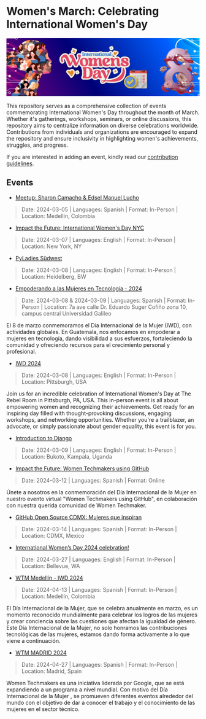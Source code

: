 # Women's March: Celebrating International Women's Day

![alt text](assets/banner.jpg "Banner")

This repository serves as a comprehensive collection of events commemorating International Women's Day throughout the month of March. Whether it's gatherings, workshops, seminars, or online discussions, this repository aims to centralize information on diverse celebrations worldwide. Contributions from individuals and organizations are encouraged to expand the repository and ensure inclusivity in highlighting women's achievements, struggles, and progress.

If you are interested in adding an event, kindly read our [contribution guidelines](https://github.com/DennyPerez18/Women-March/blob/main/CONTRIBUTING.md).

## Events

- [Meetup: Sharon Camacho & Edsel Manuel Lucho](https://twitter.com/pyladiesmed/status/1764832308320727114)
> Date: 2024-03-05 | Languages: Spanish | Format: In-Person | Location: Medellín, Colombia

- [Impact the Future: International Women's Day NYC](https://lu.ma/ImpactTheFutureNYC2024)
> Date: 2024-03-07 | Languages: English | Format: In-Person | Location: New York, NY

- [PyLadies Südwest](https://www.meetup.com/pyladies-suedwest/)
> Date: 2024-03-08 | Languages: English | Format: In-Person | Location: Heidelberg, BW

- [Empoderando a las Mujeres en Tecnología - 2024](https://www.galileo.edu/page/iwdgt/)
> Date: 2024-03-08 & 2024-03-09 | Languages: Spanish | Format: In-Person | Location: 7a ave calle Dr. Eduardo Suger Cofiño zona 10, campus central Universidad Galileo

El 8 de marzo conmemoramos el Día Internacional de la Mujer (IWD), con actividades globales. En Guatemala, nos enfocamos en empoderar a mujeres en tecnología, dando visibilidad a sus esfuerzos, fortaleciendo la comunidad y ofreciendo recursos para el crecimiento personal y profesional.

- [IWD 2024](https://www.eventbrite.com/e/iwd-2024-tickets-825810721097)
> Date: 2024-03-08 | Languages: English | Format: In-Person | Location: Pittsburgh, USA

Join us for an incredible celebration of International Women's Day at The Rebel Room in Pittsburgh, PA, USA. This in-person event is all about empowering women and recognizing their achievements. Get ready for an inspiring day filled with thought-provoking discussions, engaging workshops, and networking opportunities. Whether you're a trailblazer, an advocate, or simply passionate about gender equality, this event is for you.

- [Introduction to Django](https://twitter.com/pyladieskla/status/1764539270197280808)
> Date: 2024-03-09 | Languages: English | Format: In-Person | Location: Bukoto, Kampala, Uganda

- [Impact the Future: Women Techmakers using GitHub](https://www.meetup.com/githublatam/events/299568786)
> Date: 2024-03-12 | Languages: Spanish | Format: Online

Únete a nosotros en la conmemoración del Día Internacional de la Mujer en nuestro evento virtual "Women Techmakers using GitHub", en colaboración con nuestra querida comunidad de Women Techmaker.

- [GitHub Open Source CDMX: Mujeres que inspiran](https://www.meetup.com/githublatam/events/299308299/)
> Date: 2024-03-14 | Languages: Spanish | Format: In-Person | Location: CDMX, Mexico

- [International Women’s Day 2024 celebration!](https://www.meetup.com/bellevue-gdg/events/298534986/)
> Date: 2024-03-27 | Languages: English | Format: In-Person | Location: Bellevue, WA

- [WTM Medellín - IWD 2024](https://wtmmedellin.com)
> Date: 2024-04-13 | Languages: Spanish | Format: In-Person | Location: Medellín, Colombia

El Día Internacional de la Mujer, que se celebra anualmente en marzo, es un momento reconocido mundialmente para celebrar los logros de las mujeres y crear conciencia sobre las cuestiones que afectan la igualdad de género. Este Día Internacional de la Mujer, no solo honramos las contribuciones tecnológicas de las mujeres, estamos dando forma activamente a lo que viene a continuación.

- [WTM MADRID 2024](https://wtmgdgmadrid.github.io/)
> Date: 2024-04-27 | Languages: Spanish | Format: In-Person | Location: Madrid, Spain

Women Techmakers es una iniciativa liderada por Google, que se está expandiendo a un programa a nivel mundial. Con motivo del Día Internacional de la Mujer , se promueven diferentes eventos alrededor del mundo con el objetivo de dar a conocer el trabajo y el conocimiento de las mujeres en el sector técnico. 